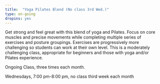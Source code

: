 ```yaml
---
title:  "Yoga Pilates Blend (No class 3rd Wed.)"
type: on-going
dropins: yes
---
```

Get strong and feel great with this blend of yoga and Pilates. Focus on core muscles and precise movements while completing multiple series of exercises and posture groupings. Exercises are progressively more challenging so students can work at their own level. This is a moderately challenging class, appropriate for beginners and those with yoga and/or Pilates experience.

Ongoing Class, three times each month.

Wednesdays, 7:00 pm-8:00 pm, no class third week each month
